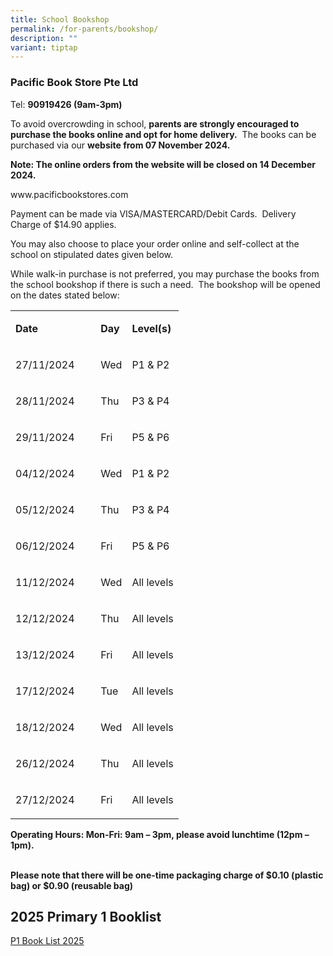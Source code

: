 ```yaml
---
title: School Bookshop
permalink: /for-parents/bookshop/
description: ""
variant: tiptap
---
```

<h3>Pacific Book Store Pte Ltd</h3>
<p>Tel:&nbsp;<strong>90919426 (9am-3pm)</strong>
</p>
<p>To avoid overcrowding in school,&nbsp;<strong>parents are strongly encouraged to purchase the books online and opt for home delivery.</strong>&nbsp;
The books can be purchased via our&nbsp;<strong>website from 07 November 2024.</strong>
</p>
<p><strong>Note: The online orders from the website will be closed on 14 December 2024.</strong>
</p>
<p><a rel="noopener noreferrer nofollow" target="_blank">www.pacificbookstores.com</a>
</p>
<p>Payment can be made via VISA/MASTERCARD/Debit Cards.&nbsp; Delivery Charge
of $14.90 applies.</p>
<p>You may also choose to place your order online and self-collect at the
school on stipulated dates given below.</p>
<p>While walk-in purchase is not preferred, you may purchase the books from
the school bookshop if there is such a need.&nbsp; The bookshop will be
opened on the dates stated below:</p>
<table style="minWidth: 75px">
<colgroup>
<col>
<col>
<col>
</colgroup>
<tbody>
<tr>
<td rowspan="1" colspan="1">
<p><strong>Date</strong>
</p>
</td>
<td rowspan="1" colspan="1">
<p><strong>Day</strong>
</p>
</td>
<td rowspan="1" colspan="1">
<p><strong>Level(s)</strong>
</p>
</td>
</tr>
<tr>
<td rowspan="1" colspan="1">
<p>27/11/2024</p>
</td>
<td rowspan="1" colspan="1">
<p>Wed</p>
</td>
<td rowspan="1" colspan="1">
<p>P1 &amp; P2</p>
</td>
</tr>
<tr>
<td rowspan="1" colspan="1">
<p>28/11/2024</p>
</td>
<td rowspan="1" colspan="1">
<p>Thu</p>
</td>
<td rowspan="1" colspan="1">
<p>P3 &amp; P4</p>
</td>
</tr>
<tr>
<td rowspan="1" colspan="1">
<p>29/11/2024</p>
</td>
<td rowspan="1" colspan="1">
<p>Fri</p>
</td>
<td rowspan="1" colspan="1">
<p>P5 &amp; P6</p>
</td>
</tr>
<tr>
<td rowspan="1" colspan="1">
<p>04/12/2024</p>
</td>
<td rowspan="1" colspan="1">
<p>Wed</p>
</td>
<td rowspan="1" colspan="1">
<p>P1 &amp; P2</p>
</td>
</tr>
<tr>
<td rowspan="1" colspan="1">
<p>05/12/2024</p>
</td>
<td rowspan="1" colspan="1">
<p>Thu</p>
</td>
<td rowspan="1" colspan="1">
<p>P3 &amp; P4</p>
</td>
</tr>
<tr>
<td rowspan="1" colspan="1">
<p>06/12/2024</p>
</td>
<td rowspan="1" colspan="1">
<p>Fri</p>
</td>
<td rowspan="1" colspan="1">
<p>P5 &amp; P6</p>
</td>
</tr>
<tr>
<td rowspan="1" colspan="1">
<p>11/12/2024&nbsp;&nbsp; &nbsp;&nbsp;&nbsp;</p>
</td>
<td rowspan="1" colspan="1">
<p>Wed</p>
</td>
<td rowspan="1" colspan="1">
<p>All levels</p>
</td>
</tr>
<tr>
<td rowspan="1" colspan="1">
<p>12/12/2024</p>
</td>
<td rowspan="1" colspan="1">
<p>Thu</p>
</td>
<td rowspan="1" colspan="1">
<p>All levels</p>
</td>
</tr>
<tr>
<td rowspan="1" colspan="1">
<p>13/12/2024</p>
</td>
<td rowspan="1" colspan="1">
<p>Fri</p>
</td>
<td rowspan="1" colspan="1">
<p>All levels</p>
</td>
</tr>
<tr>
<td rowspan="1" colspan="1">
<p>17/12/2024</p>
</td>
<td rowspan="1" colspan="1">
<p>Tue&nbsp;</p>
</td>
<td rowspan="1" colspan="1">
<p>All levels</p>
</td>
</tr>
<tr>
<td rowspan="1" colspan="1">
<p>18/12/2024</p>
</td>
<td rowspan="1" colspan="1">
<p>Wed</p>
</td>
<td rowspan="1" colspan="1">
<p>All levels</p>
</td>
</tr>
<tr>
<td rowspan="1" colspan="1">
<p>26/12/2024</p>
</td>
<td rowspan="1" colspan="1">
<p>Thu</p>
</td>
<td rowspan="1" colspan="1">
<p>All levels</p>
</td>
</tr>
<tr>
<td rowspan="1" colspan="1">
<p>27/12/2024</p>
</td>
<td rowspan="1" colspan="1">
<p>Fri</p>
</td>
<td rowspan="1" colspan="1">
<p>All levels</p>
</td>
</tr>
</tbody>
</table>
<p><strong>Operating Hours: Mon-Fri: 9am – 3pm, please avoid lunchtime (12pm – 1pm).</strong>
</p>
<p><strong>&nbsp;</strong>
<br><strong>Please note that there will be one-time packaging charge of $0.10 (plastic bag) or $0.90 (reusable bag)</strong>
</p>
<h2>2025 Primary 1 Booklist</h2>
<p><a href="/files/P1_book_list_2025.pdf" rel="noopener nofollow" target="_blank">P1 Book List 2025</a>
</p>